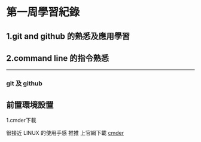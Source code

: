 # 第一周學習紀錄
## 1.git and github 的熟悉及應用學習

## 2.command line 的指令熟悉
***
### git 及 github 

## 前置環境設置

1.cmder下載

很接近 LINUX 的使用手感 推推 上官網下載 [cmder](https://cmder.net/)
